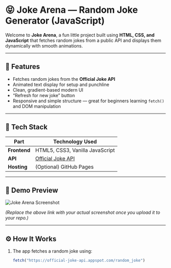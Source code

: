 # 😝 Joke Arena — Random Joke Generator (JavaScript)

Welcome to **Joke Arena**, a fun little project built using **HTML, CSS, and JavaScript** that fetches random jokes from a public API and displays them dynamically with smooth animations.

---

## 🎯 Features

- Fetches random jokes from the **Official Joke API**
- Animated text display for setup and punchline
- Clean, gradient-based modern UI
- “Refresh for new joke” button
- Responsive and simple structure — great for beginners learning `fetch()` and DOM manipulation

---

## 🧠 Tech Stack

| Part | Technology Used |
|------|------------------|
| **Frontend** | HTML5, CSS3, Vanilla JavaScript |
| **API** | [Official Joke API](https://official-joke-api.appspot.com/) |
| **Hosting** | (Optional) GitHub Pages |

---

## 📸 Demo Preview

![Joke Arena Screenshot](https://via.placeholder.com/900x450.png?text=Joke+Arena+Preview)

*(Replace the above link with your actual screenshot once you upload it to your repo.)*

---

## ⚙️ How It Works

1. The app fetches a random joke using:
   ```js
   fetch("https://official-joke-api.appspot.com/random_joke")
